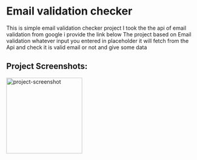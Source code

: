 <h1 text-align="center" id="title">Email validation checker</h1>

<p id="description">This is simple email validation checker project I took the the api of email validation from google i provide the link below The project based on Email validation whatever input you entered in placeholder it will fetch from the Api and check it is valid email or not and give some data</p>

<h2>Project Screenshots:</h2>

<img src="C:\Email_Validator_Project\demo project image\demo-img1.png" alt="project-screenshot" width="200px" height="200px/">
